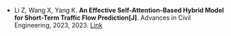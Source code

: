 * Li Z, Wang X, Yang K. <b>An Effective Self-Attention-Based Hybrid Model for Short-Term Traffic Flow Prediction[J]</b>. Advances in Civil Engineering, 2023, 2023. [Link](https://www.hindawi.com/journals/ace/2023/9308576/)
